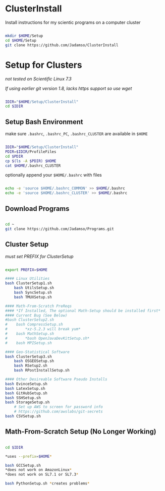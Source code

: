 # ClusterInstall
Install instructions for my scientic programs on a computer cluster

```bash

mkdir $HOME/Setup
cd $HOME/Setup
git clone https://github.com/Jadamso/ClusterInstall

```

# Setup for Clusters

*not tested on Scientific Linux 7.3*

*If using earlier git version 1.8, lacks https support so use wget*



```bash

IDIR="$HOME/Setup/ClusterInstall"
cd $IDIR

```


## Setup Bash Environment

make sure `.bashrc`, `.bashrc_PC`, `.bashrc_CLUSTER` are available in `$HOME`

```bash

IDIR="$HOME/Setup/ClusterInstall"
PDIR=$IDIR/ProfileFiles
cd $PDIR
cp $(ls -A $PDIR) $HOME
cat $HOME/.bashrc_CLUSTER

```

optionally append your `$HOME/.bashrc` with files

```bash

echo -e 'source $HOME/.bashrc_COMMON' >> $HOME/.bashrc
echo -e 'source $HOME/.bashrc_CLUSTER' >> $HOME/.bashrc

```

## Download Programs

```bash

cd ~
git clone https://github.com/Jadamso/Programs.git

```




## Cluster Setup

*must set PREFIX for ClusterSetup*

```bash

export PREFIX=$HOME

#### Linux Utilities
bash ClusterSetup1.sh
    bash UtilsSetup.sh
    bash SyncSetup.sh
    bash TMUXSetup.sh

#### Math-From-Scratch PreReqs
#### *If Installed, The optional Math-Setup should be installed first*
#### Current Bug (See Below)
#bash ClusterSetup2.sh
#    bash CompressSetup.sh
#        *xz-5.2.3 will break yum*
#    bash MathSetup.sh
#        *bash OpenJavaDevKitSetup.sh*
#    bash MPISetup.sh

#### Geo-Statistical Software
bash ClusterSetup3.sh
    bash OSGEOSetup.sh
    bash RSetup2.sh
    bash RPostInstallSetup.sh

#### Other Desireable Software Pseudo Installs
bash EvinceSetup.sh
bash LatexSetup.sh
bash GitHubSetup.sh
bash SSHSetup.sh
bash StorageSetup.sh
    # Set up AWS to screen for password info
    # https://github.com/awslabs/git-secrets
bash CSVSetup.sh

```



## Math-From-Scratch Setup (No Longer Working)

```bash

cd $IDIR

*uses --prefix=$HOME*

bash GCCSetup.sh
*does not work on AmazonLinux*
*does not work on SL7.1 or SL7.3*

bash PythonSetup.sh *creates problems*

```
